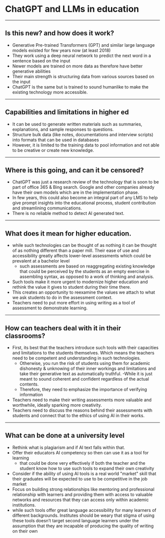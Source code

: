 # ChatGPT and LLMs in education

---

## Is this new? and how does it work?
- Generative Pre-trained Transformers (GPT) and similar large language models existed for few years now (at least 2018)
- They work using a deep neural network to predict the next word in a sentence based on the input
- Newer models are trained on more data as therefore have better generative abilities 
- Their main strength is structuring data from various sources based on the input
- ChatGPT is the same but is trained to sound humanlike to make the existing technology more accessible. 

---

## Capabilities and limitations in higher ed
- It can be used to generate written materials such as summaries, explanations, and sample responses to questions.
- Structure bulk data (like notes, documentations and interview scripts) into formats that can be used in databases
- However, it is limited to the training data to pool information and not able to be creative or create new knowledge.

---

## Where is this going, and can it be censored?
- ChatGPT was just a research review of the technology that is soon to be part of office 365 & Bing search. Google and other companies already have their own models which are in the implementation phase.
- In few years, this could also become an integral part of any LMS to help give prompt insights into the educational process, student contribution and streamlining communications. 
- There is no reliable method to detect AI generated text.

---

## What does it mean for higher education. 
- while such technologies can be thought of as nothing it can be thought of as nothing different than a paper mill. Their ease of use and accessibility greatly affects lower-level assessments which could be prevalent at a bachelor level
    - such assessments are based on reaggregating existing knowledge that could be perceived by the students as an empty exercise in assembling syntax, as opposed to a work of thinking and analysis. 
- Such tools make it more urgent to modernize higher education and rethink the value it gives to student during their time there.
- This creates an opportunity to reexamine the values we attach to what we ask students to do in the assessment context.
- Teachers need to put more effort in using writing as a tool of assessment to demonstrate learning.

---

## How can teachers deal with it in their classrooms?
- First, its best that the teachers introduce such tools with their capacities and limitations to the students themselves. Which means the teachers need to be competent and understanding in such technologies.
    - Otherwise, you run the risk of students using them for academic dishonesty & unknowing of their inner workings and limitations and take their generative text as automatically truthful.
    -While it is just meant to sound coherent and confident regardless of the actual contents. 
    - Therefore, they need to emphasize the importance of verifying information
- Teachers need to make their writing assessments more valuable and worthwhile, ideally sparking more creativity.
- Teachers need to discuss the reasons behind their assessments with students and connect that to the ethics of using AI in their works. 

---

## What can be done at a university level
- Rethink what is plagiarism and if AI text falls within that. 
- Offer their educators AI competency so then can use it as a tool for learning
    - that could be done very effectively if both the teacher and the student know how to use such tools to expand their own creativity 
- Consider if the ability of using AI tools is a real world "market" skill that their graduates will be expected to use to be competitive in the job market
- Focus on building strong relationships like mentoring and professional relationship with learners and providing them with access to valuable networks and resources that they can access only within academic institutions.
- while such tools offer great language accessibility for many learners of different backgrounds. Institutes should be weary that stigma of using these tools doesn’t target second language learners under the assumption that they are incapable of producing the quality of writing on their own


